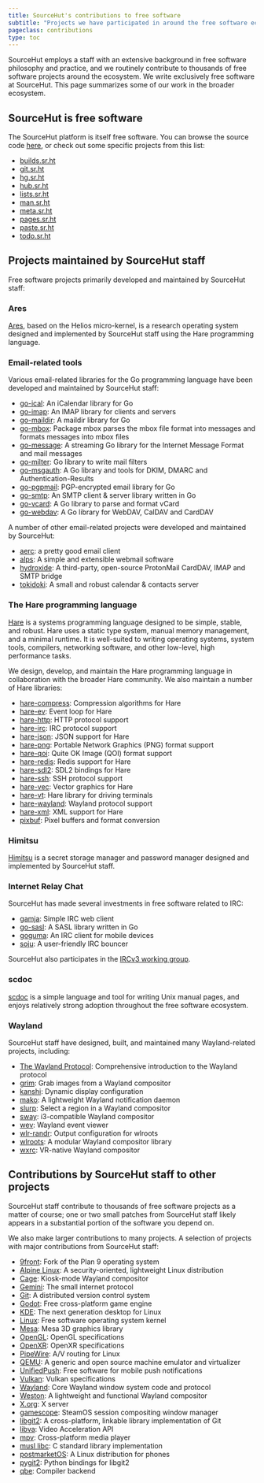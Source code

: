 ```yaml
---
title: SourceHut's contributions to free software
subtitle: "Projects we have participated in around the free software ecosystem"
pageclass: contributions
type: toc
---
```


SourceHut employs a staff with an extensive background in free software
philosophy and practice, and we routinely contribute to thousands of free
software projects around the ecosystem. We write exclusively free software at
SourceHut. This page summarizes some of our work in the broader ecosystem.

## SourceHut is free software

The SourceHut platform is itself free software. You can browse the source code
[here](https://sr.ht/~sircmpwn/sourcehut/), or check out some specific projects
from this list:

* [builds.sr.ht](https://git.sr.ht/~sircmpwn/builds.sr.ht)
* [git.sr.ht](https://git.sr.ht/~sircmpwn/git.sr.ht)
* [hg.sr.ht](https://hg.sr.ht/~sircmpwn/hg.sr.ht)
* [hub.sr.ht](https://git.sr.ht/~sircmpwn/hub.sr.ht)
* [lists.sr.ht](https://git.sr.ht/~sircmpwn/lists.sr.ht)
* [man.sr.ht](https://git.sr.ht/~sircmpwn/man.sr.ht)
* [meta.sr.ht](https://git.sr.ht/~sircmpwn/meta.sr.ht)
* [pages.sr.ht](https://git.sr.ht/~sircmpwn/pages.sr.ht)
* [paste.sr.ht](https://git.sr.ht/~sircmpwn/paste.sr.ht)
* [todo.sr.ht](https://git.sr.ht/~sircmpwn/todo.sr.ht)

## Projects maintained by SourceHut staff

Free software projects primarily developed and maintained by SourceHut staff:

### Ares

[Ares](https://ares-os.org), based on the Helios micro-kernel, is a research
operating system designed and implemented by SourceHut staff using the Hare
programming language.

### Email-related tools

Various email-related libraries for the Go programming language have been
developed and maintained by SourceHut staff:

* [go-ical](https://github.com/emersion/go-ical): An iCalendar library for Go
* [go-imap](https://github.com/emersion/go-imap): An IMAP library for clients and servers
* [go-maildir](https://github.com/emersion/go-maildir): A maildir library for Go
* [go-mbox](https://github.com/emersion/go-mbox): Package mbox parses the mbox file format into messages and formats messages into mbox files
* [go-message](https://github.com/emersion/go-message): A streaming Go library for the Internet Message Format and mail messages
* [go-milter](https://github.com/emersion/go-milter): Go library to write mail filters
* [go-msgauth](https://github.com/emersion/go-msgauth): A Go library and tools for DKIM, DMARC and Authentication-Results
* [go-pgpmail](https://github.com/emersion/go-pgpmail): PGP-encrypted email library for Go
* [go-smtp](https://github.com/emersion/go-smtp): An SMTP client & server library written in Go
* [go-vcard](https://github.com/emersion/go-vcard): A Go library to parse and format vCard
* [go-webdav](https://github.com/emersion/go-webdav): A Go library for WebDAV, CalDAV and CardDAV

A number of other email-related projects were developed and maintained by
SourceHut:

* [aerc](https://aerc-mail.org/): a pretty good email client
* [alps](https://sr.ht/~migadu/alps/): A simple and extensible webmail software
* [hydroxide](https://github.com/emersion/hydroxide): A third-party, open-source ProtonMail CardDAV, IMAP and SMTP bridge 
* [tokidoki](https://sr.ht/~sircmpwn/tokidoki/): A small and robust calendar & contacts server

### The Hare programming language

[Hare](https://harelang.org) is a systems programming language designed to be
simple, stable, and robust. Hare uses a static type system, manual memory
management, and a minimal runtime. It is well-suited to writing operating
systems, system tools, compilers, networking software, and other low-level, high
performance tasks.

We design, develop, and maintain the Hare programming language in collaboration
with the broader Hare community. We also maintain a number of Hare libraries:

* [hare-compress](https://git.sr.ht/~sircmpwn/hare-compress): Compression algorithms for Hare
* [hare-ev](https://git.sr.ht/~sircmpwn/hare-ev): Event loop for Hare
* [hare-http](https://git.sr.ht/~sircmpwn/hare-http): HTTP protocol support
* [hare-irc](https://git.sr.ht/~sircmpwn/hare-irc): IRC protocol support
* [hare-json](https://git.sr.ht/~sircmpwn/hare-json): JSON support for Hare
* [hare-png](https://git.sr.ht/~sircmpwn/hare-png): Portable Network Graphics (PNG) format support
* [hare-qoi](https://git.sr.ht/~sircmpwn/hare-qoi): Quite OK Image (QOI) format support
* [hare-redis](https://git.sr.ht/~sircmpwn/hare-redis): Redis support for Hare
* [hare-sdl2](https://git.sr.ht/~sircmpwn/hare-sdl2): SDL2 bindings for Hare
* [hare-ssh](https://git.sr.ht/~sircmpwn/hare-ssh): SSH protocol support
* [hare-vec](https://git.sr.ht/~sircmpwn/hare-vec): Vector graphics for Hare
* [hare-vt](https://git.sr.ht/~sircmpwn/hare-vt): Hare library for driving terminals
* [hare-wayland](https://git.sr.ht/~sircmpwn/hare-wayland): Wayland protocol support
* [hare-xml](https://git.sr.ht/~sircmpwn/hare-xml): XML support for Hare
* [pixbuf](https://git.sr.ht/~sircmpwn/pixbuf): Pixel buffers and format conversion

### Himitsu

[Himitsu](https://himitsustore.org/) is a secret storage manager and password
manager designed and implemented by SourceHut staff.

### Internet Relay Chat

SourceHut has made several investments in free software related to IRC:

* [gamja](https://sr.ht/~emersion/gamja/): Simple IRC web client
* [go-sasl](https://github.com/emersion/go-sasl): A SASL library written in Go
* [goguma](https://sr.ht/~emersion/goguma/): An IRC client for mobile devices
* [soju](https://sr.ht/~emersion/soju/): A user-friendly IRC bouncer

SourceHut also participates in the [IRCv3 working group](https://ircv3.net/participation).

### scdoc

[scdoc](https://git.sr.ht/~sircmpwn/scdoc) is a simple language and tool for
writing Unix manual pages, and enjoys relatively strong adoption throughout the
free software ecosystem.

### Wayland

SourceHut staff have designed, built, and maintained many Wayland-related
projects, including:

* [The Wayland Protocol](https://wayland-book.com/): Comprehensive introduction to the Wayland protocol
* [grim](https://sr.ht/~emersion/grim/): Grab images from a Wayland compositor
* [kanshi](https://sr.ht/~emersion/kanshi/): Dynamic display configuration
* [mako](https://github.com/emersion/mako): A lightweight Wayland notification daemon
* [slurp](https://github.com/emersion/slurp): Select a region in a Wayland compositor
* [sway](https://github.com/swaywm/sway): i3-compatible Wayland compositor
* [wev](https://git.sr.ht/~sircmpwn/wev): Wayland event viewer
* [wlr-randr](https://sr.ht/~emersion/wlr-randr/): Output configuration for wlroots
* [wlroots](https://gitlab.freedesktop.org/wlroots/wlroots): A modular Wayland compositor library
* [wxrc](https://git.sr.ht/~bl4ckb0ne/wxrc): VR-native Wayland compositor

## Contributions by SourceHut staff to other projects

SourceHut staff contribute to thousands of free software projects as a matter of
course; one or two small patches from SourceHut staff likely appears in a
substantial portion of the software you depend on.

We also make larger contributions to many projects. A selection of projects with
major contributions from SourceHut staff:

* [9front](http://9front.org/): Fork of the Plan 9 operating system
* [Alpine Linux](https://alpinelinux.org/): A security-oriented, lightweight Linux distribution
* [Cage](https://github.com/cage-kiosk/cage): Kiosk-mode Wayland compositor
* [Gemini](https://gemini.circumlunar.space/): The small internet protocol
* [Git](https://git-scm.com/): A distributed version control system
* [Godot](https://godotengine.org/): Free cross-platform game engine
* [KDE](https://kde.org/): The next generation desktop for Linux
* [Linux](https://kernel.org): Free software operating system kernel
* [Mesa](https://gitlab.freedesktop.org/mesa/mesa): Mesa 3D graphics library
* [OpenGL](https://www.opengl.org/): OpenGL specifications
* [OpenXR](https://www.khronos.org/OpenXR/): OpenXR specifications
* [PipeWire](https://pipewire.org/): A/V routing for Linux
* [QEMU](https://www.qemu.org/): A generic and open source machine emulator and virtualizer
* [UnifiedPush](https://unifiedpush.org/): Free software for mobile push notifications
* [Vulkan](https://www.vulkan.org/): Vulkan specifications
* [Wayland](https://gitlab.freedesktop.org/wayland/wayland): Core Wayland window system code and protocol
* [Weston](https://gitlab.freedesktop.org/wayland/weston): A lightweight and functional Wayland compositor
* [X.org](https://gitlab.freedesktop.org/xorg/xserver): X server
* [gamescope](https://github.com/ValveSoftware/gamescope): SteamOS session compositing window manager
* [libgit2](https://github.com/libgit2/libgit2): A cross-platform, linkable library implementation of Git
* [libva](https://github.com/intel/libva): Video Acceleration API
* [mpv](https://mpv.io/): Cross-platform media player
* [musl libc](https://musl.libc.org/): C standard library implementation
* [postmarketOS](https://postmarketos.org/): A Linux distribution for phones
* [pygit2](https://www.pygit2.org/): Python bindings for libgit2
* [qbe](https://c9x.me/compile/): Compiler backend
